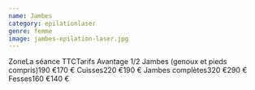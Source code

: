 ```yaml
---
name: Jambes
category: epilationlaser
genre: femme
image: jambes-epilation-laser.jpg
---
```

<div class="grid grid-cols-3 gap-4 sm:text-base text-sm  max-w-[850px] text-center border border-black px-6 sm:px-12 py-8 mx-auto">
<span class="font-bold text-left">Zone</span><span class="font-bold">La séance TTC</span><span class="font-bold">Tarifs Avantage</span>
<span class="text-left">1/2 Jambes (genoux et pieds compris)</span><span>190 €</span><span>170 €</span>
<span class="text-left">Cuisses</span><span>220 €</span><span>190 €</span>
<span class="text-left">Jambes complètes</span><span>320 €</span><span>290 €</span>
<span class="text-left">Fesses</span><span>160 €</span><span>140 €</span>
</div>